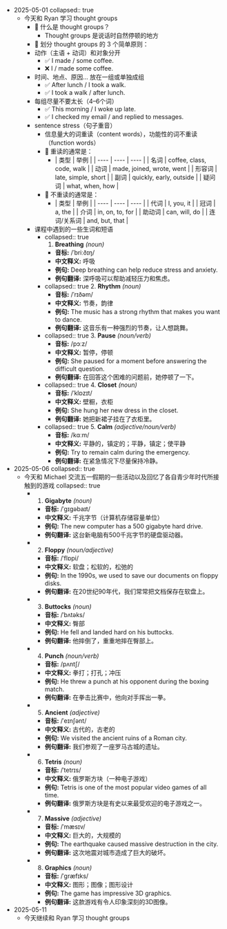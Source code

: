 - 2025-05-01
  collapsed:: true
	- 今天和 Ryan 学习 thought groups
		- 🌟 什么是 thought groups？
			- Thought groups 是说话时自然停顿的地方
		- 🎯 划分 thought groups 的 3 个简单原则：
		- 动作（主语 + 动词）和对象分开
			- ✅ I made / some coffee.
			- ❌ I / made some coffee.
		- 时间、地点、原因… 放在一组或单独成组
			- ✅ After lunch / I took a walk.
			- ✅ I took a walk / after lunch.
		- 每组尽量不要太长（4–6个词）
			- ✅ This morning / I woke up late.
			- ✅ I checked my email / and replied to messages.
		- sentence stress（句子重音）
			- 信息量大的词重读（content words），功能性的词不重读（function words）
			- 🎯 重读的通常是：
				- | 类型 | 举例 |
				  | ---- | ---- | ---- |
				  | 名词 | coffee, class, code, walk |
				  | 动词 | made, joined, wrote, went |
				  | 形容词 | late, simple, short |
				  | 副词 | quickly, early, outside |
				  | 疑问词 | what, when, how |
			- 🚫 不重读的通常是：
				- | 类型 | 举例 |
				  | ---- | ---- | ---- |
				  | 代词 | I, you, it |
				  | 冠词 | a, the |
				  | 介词 | in, on, to, for |
				  | 助动词 | can, will, do |
				  | 连词/关系词 | and, but, that |
		- 课程中遇到的一些生词和短语
			- collapsed:: true
			  1. **Breathing** *(noun)*
				- **音标:** /ˈbriːðɪŋ/
				- **中文释义:** 呼吸
				- **例句:** Deep breathing can help reduce stress and anxiety.
				- **例句翻译:** 深呼吸可以帮助减轻压力和焦虑。
			- collapsed:: true
			  2. **Rhythm** *(noun)*
				- **音标:** /ˈrɪðəm/
				- **中文释义:** 节奏，韵律
				- **例句:** The music has a strong rhythm that makes you want to dance.
				- **例句翻译:** 这音乐有一种强烈的节奏，让人想跳舞。
			- collapsed:: true
			  3. **Pause** *(noun/verb)*
				- **音标:** /pɔːz/
				- **中文释义:** 暂停，停顿
				- **例句:** She paused for a moment before answering the difficult question.
				- **例句翻译:** 在回答这个困难的问题前，她停顿了一下。
			- collapsed:: true
			  4. **Closet** *(noun)*
				- **音标:** /ˈklɒzɪt/
				- **中文释义:** 壁橱，衣柜
				- **例句:** She hung her new dress in the closet.
				- **例句翻译:** 她把新裙子挂在了衣柜里。
			- collapsed:: true
			  5. **Calm** *(adjective/noun/verb)*
				- **音标:** /kɑːm/
				- **中文释义:** 平静的，镇定的；平静，镇定；使平静
				- **例句:** Try to remain calm during the emergency.
				- **例句翻译:** 在紧急情况下尽量保持冷静。
- 2025-05-06
  collapsed:: true
	- 今天和 Michael 交流五一假期的一些活动以及回忆了各自青少年时代所接触到的游戏
	  collapsed:: true
		- 1. **Gigabyte** *(noun)*
			- **音标:** /ˈɡɪɡəbaɪt/
			- **中文释义:** 千兆字节（计算机存储容量单位）
			- **例句:** The new computer has a 500 gigabyte hard drive.
			- **例句翻译:** 这台新电脑有500千兆字节的硬盘驱动器。
		- 2. **Floppy** *(noun/adjective)*
			- **音标:** /ˈflɒpi/
			- **中文释义:** 软盘；松软的，松弛的
			- **例句:** In the 1990s, we used to save our documents on floppy disks.
			- **例句翻译:** 在20世纪90年代，我们常常把文档保存在软盘上。
		- 3. **Buttocks** *(noun)*
			- **音标:** /ˈbʌtəks/
			- **中文释义:** 臀部
			- **例句:** He fell and landed hard on his buttocks.
			- **例句翻译:** 他摔倒了，重重地摔在臀部上。
		- 4. **Punch** *(noun/verb)*
			- **音标:** /pʌntʃ/
			- **中文释义:** 拳打；打孔；冲压
			- **例句:** He threw a punch at his opponent during the boxing match.
			- **例句翻译:** 在拳击比赛中，他向对手挥出一拳。
		- 5. **Ancient** *(adjective)*
			- **音标:** /ˈeɪnʃənt/
			- **中文释义:** 古代的，古老的
			- **例句:** We visited the ancient ruins of a Roman city.
			- **例句翻译:** 我们参观了一座罗马古城的遗址。
		- 6. **Tetris** *(noun)*
			- **音标:** /ˈtetrɪs/
			- **中文释义:** 俄罗斯方块（一种电子游戏）
			- **例句:** Tetris is one of the most popular video games of all time.
			- **例句翻译:** 俄罗斯方块是有史以来最受欢迎的电子游戏之一。
		- 7. **Massive** *(adjective)*
			- **音标:** /ˈmæsɪv/
			- **中文释义:** 巨大的，大规模的
			- **例句:** The earthquake caused massive destruction in the city.
			- **例句翻译:** 这次地震对城市造成了巨大的破坏。
		- 8. **Graphics** *(noun)*
			- **音标:** /ˈɡræfɪks/
			- **中文释义:** 图形；图像；图形设计
			- **例句:** The game has impressive 3D graphics.
			- **例句翻译:** 这款游戏有令人印象深刻的3D图像。
- 2025-05-11
	- 今天继续和 Ryan 学习 thought groups